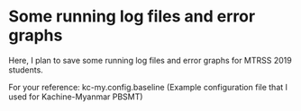 # Some running log files and error graphs

Here, I plan to save some running log files and error graphs for MTRSS 2019 students.

For your reference:
kc-my.config.baseline (Example configuration file that I used for Kachine-Myanmar PBSMT)
